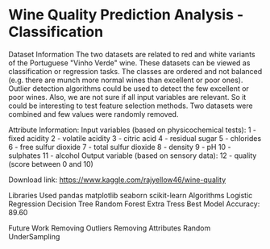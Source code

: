 
# Wine Quality Prediction Analysis - Classification

Dataset Information
The two datasets are related to red and white variants of the Portuguese "Vinho Verde" wine. These datasets can be viewed as classification or regression tasks. The classes are ordered and not balanced (e.g. there are munch more normal wines than excellent or poor ones). Outlier detection algorithms could be used to detect the few excellent or poor wines. Also, we are not sure if all input variables are relevant. So it could be interesting to test feature selection methods. Two datasets were combined and few values were randomly removed.

Attribute Information:
Input variables (based on physicochemical tests):
1 - fixed acidity
2 - volatile acidity
3 - citric acid
4 - residual sugar
5 - chlorides
6 - free sulfur dioxide
7 - total sulfur dioxide
8 - density
9 - pH
10 - sulphates
11 - alcohol
Output variable (based on sensory data):
12 - quality (score between 0 and 10)

Download link: https://www.kaggle.com/rajyellow46/wine-quality

Libraries Used
pandas
matplotlib
seaborn
scikit-learn
Algorithms
Logistic Regression
Decision Tree
Random Forest
Extra Tress
Best Model Accuracy: 89.60

Future Work
Removing Outliers
Removing Attributes
Random UnderSampling
